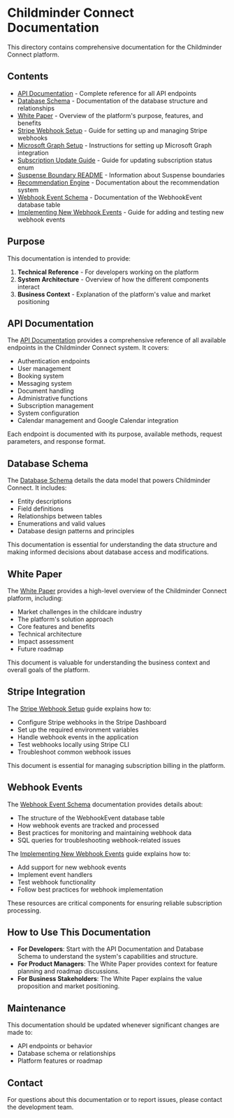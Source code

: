# Childminder Connect Documentation

This directory contains comprehensive documentation for the Childminder Connect platform.

## Contents

- [API Documentation](./API_Documentation.md) - Complete reference for all API endpoints
- [Database Schema](./Database_Schema.md) - Documentation of the database structure and relationships
- [White Paper](./Childminder_Connect_Whitepaper.md) - Overview of the platform's purpose, features, and benefits
- [Stripe Webhook Setup](./STRIPE_WEBHOOK_SETUP.md) - Guide for setting up and managing Stripe webhooks
- [Microsoft Graph Setup](./MICROSOFT_GRAPH_SETUP.md) - Instructions for setting up Microsoft Graph integration
- [Subscription Update Guide](./SUBSCRIPTION-UPDATE-GUIDE.md) - Guide for updating subscription status enum
- [Suspense Boundary README](./SUSPENSE-BOUNDARY-README.md) - Information about Suspense boundaries
- [Recommendation Engine](./RECOMMENDATION_ENGINE.md) - Documentation about the recommendation system
- [Webhook Event Schema](./WEBHOOK_EVENT_SCHEMA.md) - Documentation of the WebhookEvent database table
- [Implementing New Webhook Events](./IMPLEMENTING_NEW_WEBHOOK_EVENTS.md) - Guide for adding and testing new webhook events

## Purpose

This documentation is intended to provide:

1. **Technical Reference** - For developers working on the platform
2. **System Architecture** - Overview of how the different components interact
3. **Business Context** - Explanation of the platform's value and market positioning

## API Documentation

The [API Documentation](./API_Documentation.md) provides a comprehensive reference of all available endpoints in the Childminder Connect system. It covers:

- Authentication endpoints
- User management
- Booking system
- Messaging system
- Document handling
- Administrative functions
- Subscription management
- System configuration
- Calendar management and Google Calendar integration

Each endpoint is documented with its purpose, available methods, request parameters, and response format.

## Database Schema

The [Database Schema](./Database_Schema.md) details the data model that powers Childminder Connect. It includes:

- Entity descriptions
- Field definitions
- Relationships between tables
- Enumerations and valid values
- Database design patterns and principles

This documentation is essential for understanding the data structure and making informed decisions about database access and modifications.

## White Paper

The [White Paper](./Childminder_Connect_Whitepaper.md) provides a high-level overview of the Childminder Connect platform, including:

- Market challenges in the childcare industry
- The platform's solution approach
- Core features and benefits
- Technical architecture
- Impact assessment
- Future roadmap

This document is valuable for understanding the business context and overall goals of the platform.

## Stripe Integration

The [Stripe Webhook Setup](./STRIPE_WEBHOOK_SETUP.md) guide explains how to:

- Configure Stripe webhooks in the Stripe Dashboard
- Set up the required environment variables
- Handle webhook events in the application
- Test webhooks locally using Stripe CLI
- Troubleshoot common webhook issues

This document is essential for managing subscription billing in the platform.

## Webhook Events

The [Webhook Event Schema](./WEBHOOK_EVENT_SCHEMA.md) documentation provides details about:

- The structure of the WebhookEvent database table
- How webhook events are tracked and processed
- Best practices for monitoring and maintaining webhook data
- SQL queries for troubleshooting webhook-related issues

The [Implementing New Webhook Events](./IMPLEMENTING_NEW_WEBHOOK_EVENTS.md) guide explains how to:

- Add support for new webhook events
- Implement event handlers
- Test webhook functionality
- Follow best practices for webhook implementation

These resources are critical components for ensuring reliable subscription processing.

## How to Use This Documentation

- **For Developers**: Start with the API Documentation and Database Schema to understand the system's capabilities and structure.
- **For Product Managers**: The White Paper provides context for feature planning and roadmap discussions.
- **For Business Stakeholders**: The White Paper explains the value proposition and market positioning.

## Maintenance

This documentation should be updated whenever significant changes are made to:

- API endpoints or behavior
- Database schema or relationships
- Platform features or roadmap

## Contact

For questions about this documentation or to report issues, please contact the development team. 